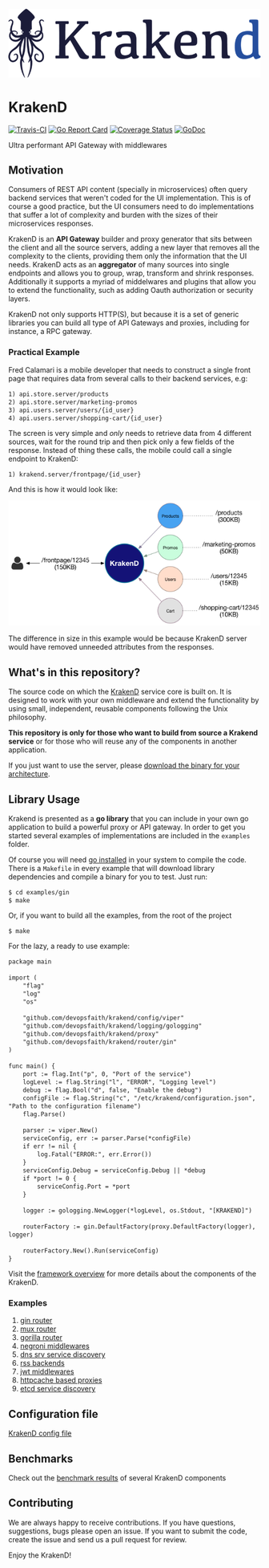 ![Krakend logo](docs/images/krakend.png)

# KrakenD

[![Travis-CI](https://travis-ci.org/devopsfaith/krakend.svg?branch=master)](https://travis-ci.org/devopsfaith/krakend) [![Go Report Card](https://goreportcard.com/badge/github.com/devopsfaith/krakend)](https://goreportcard.com/report/github.com/devopsfaith/krakend) [![Coverage Status](https://coveralls.io/repos/github/devopsfaith/krakend/badge.svg?branch=master)](https://coveralls.io/github/devopsfaith/krakend?branch=master) [![GoDoc](https://godoc.org/github.com/devopsfaith/krakend?status.svg)](https://godoc.org/github.com/devopsfaith/krakend)

Ultra performant API Gateway with middlewares

## Motivation

Consumers of REST API content (specially in microservices) often query backend services that weren't coded for the UI implementation. This is of course a good practice, but the UI consumers need to do implementations that suffer a lot of complexity and burden with the sizes of their microservices responses.

KrakenD is an **API Gateway** builder and proxy generator that sits between the client and all the source servers, adding a new layer that removes all the complexity to the clients, providing them only the information that the UI needs. KrakenD acts as an **aggregator** of many sources into single endpoints and allows you to group, wrap, transform and shrink responses. Additionally it supports a myriad of middelwares and plugins that allow you to extend the functionality, such as adding Oauth authorization or security layers.

KrakenD not only supports HTTP(S), but because it is a set of generic libraries you can build all type of API Gateways and proxies, including for instance, a RPC gateway.

### Practical Example

Fred Calamari is a mobile developer that needs to construct a single front page that requires data from several calls to their backend services, e.g:

    1) api.store.server/products
    2) api.store.server/marketing-promos
    3) api.users.server/users/{id_user}
    4) api.users.server/shopping-cart/{id_user}

The screen is very simple and _only_ needs to retrieve data from 4 different sources, wait for the round trip and then pick only a few fields of the response. Instead of thing these calls, the mobile could call a single endpoint to KrakenD:

    1) krakend.server/frontpage/{id_user}

And this is how it would look like:

![Gateway](docs/images/krakend-gateway.png)

The difference in size in this example would be because KrakenD server would have removed unneeded attributes from the responses.

## What's in this repository?
The source code on which the [KrakenD](http://www.krakend.io) service core is built on. It is designed to work with your own middleware and extend the functionality by using small, independent, reusable components following the Unix philosophy.

**This repository is only for those who want to build from source a Krakend service** or for those who will reuse any of the components in another application.

If you just want to use the server, please [download the binary for your architecture](http://www.krakend.io/download).


## Library Usage
Krakend is presented as a **go library** that you can include in your own go application to build a powerful proxy or API gateway. In order to get you started several examples of implementations are included in the `examples` folder.

Of course you will need [go installed](https://golang.org/doc/install) in your system to compile the code.
There is a `Makefile` in every example that will download library dependencies and compile a binary for you to test. Just run:

    $ cd examples/gin
    $ make

Or, if you want to build all the examples, from the root of the project

    $ make

For the lazy, a ready to use example:

    package main

    import (
        "flag"
        "log"
        "os"

        "github.com/devopsfaith/krakend/config/viper"
        "github.com/devopsfaith/krakend/logging/gologging"
        "github.com/devopsfaith/krakend/proxy"
        "github.com/devopsfaith/krakend/router/gin"
    )

    func main() {
        port := flag.Int("p", 0, "Port of the service")
        logLevel := flag.String("l", "ERROR", "Logging level")
        debug := flag.Bool("d", false, "Enable the debug")
        configFile := flag.String("c", "/etc/krakend/configuration.json", "Path to the configuration filename")
        flag.Parse()

        parser := viper.New()
        serviceConfig, err := parser.Parse(*configFile)
        if err != nil {
            log.Fatal("ERROR:", err.Error())
        }
        serviceConfig.Debug = serviceConfig.Debug || *debug
        if *port != 0 {
            serviceConfig.Port = *port
        }

        logger := gologging.NewLogger(*logLevel, os.Stdout, "[KRAKEND]")

        routerFactory := gin.DefaultFactory(proxy.DefaultFactory(logger), logger)

        routerFactory.New().Run(serviceConfig)
    }

Visit the [framework overview](/docs/OVERVIEW.md) for more details about the components of the KrakenD.

### Examples

1. [gin router](/examples/gin/README.md)
2. [mux router](/examples/mux/README.md)
3. [gorilla router](/examples/gorilla/README.md)
4. [negroni middlewares](/examples/negroni/README.md)
5. [dns srv service discovery](/examples/dns/README.md)
6. [rss backends](/examples/rss/README.md)
7. [jwt middlewares](/examples/jwt/README.md)
8. [httpcache based proxies](/examples/httpcache/README.md)
9. [etcd service discovery](/examples/httpcache/README.md)

## Configuration file

[KrakenD config file](/docs/CONFIG.md)

## Benchmarks

Check out the [benchmark results](/docs/BENCHMARKS.md) of several KrakenD components

## Contributing
We are always happy to receive contributions. If you have questions, suggestions, bugs please open an issue.
If you want to submit the code, create the issue and send us a pull request for review.

Enjoy the KrakenD!
